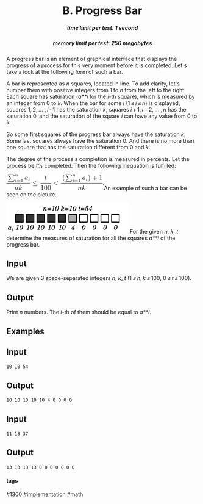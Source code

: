 <h1 style='text-align: center;'> B. Progress Bar</h1>

<h5 style='text-align: center;'>time limit per test: 1 second</h5>
<h5 style='text-align: center;'>memory limit per test: 256 megabytes</h5>

A progress bar is an element of graphical interface that displays the progress of a process for this very moment before it is completed. Let's take a look at the following form of such a bar.

A bar is represented as *n* squares, located in line. To add clarity, let's number them with positive integers from 1 to *n* from the left to the right. Each square has saturation (*a**i* for the *i*-th square), which is measured by an integer from 0 to *k*. When the bar for some *i* (1 ≤ *i* ≤ *n*) is displayed, squares 1, 2, ... , *i* - 1 has the saturation *k*, squares *i* + 1, *i* + 2, ... , *n* has the saturation 0, and the saturation of the square *i* can have any value from 0 to *k*.

So some first squares of the progress bar always have the saturation *k*. Some last squares always have the saturation 0. And there is no more than one square that has the saturation different from 0 and *k*.

The degree of the process's completion is measured in percents. Let the process be *t*% completed. Then the following inequation is fulfilled: 

![](images/b409a1d17f3e5356e7e72566ff1b99fd47ec1b59.png)An example of such a bar can be seen on the picture.

 ![](images/c5c3951d407b9d376bf210a8c1a4010bfedcaf36.png) For the given *n*, *k*, *t* determine the measures of saturation for all the squares *a**i* of the progress bar.

## Input

We are given 3 space-separated integers *n*, *k*, *t* (1 ≤ *n*, *k* ≤ 100, 0 ≤ *t* ≤ 100).

## Output

Print *n* numbers. The *i*-th of them should be equal to *a**i*.

## Examples

## Input


```
10 10 54  

```
## Output


```
10 10 10 10 10 4 0 0 0 0 
```
## Input


```
11 13 37  

```
## Output


```
13 13 13 13 0 0 0 0 0 0 0 
```


#### tags 

#1300 #implementation #math 
